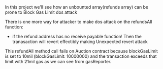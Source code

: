 In this project we'll see how an unbounted array(refunds array) can be prone
to Block Gas Limit dos attack 

There is one more way for attacker to make dos attack on 
the refundsAll function:
- if the refund address has no receive payable function!
 Then the tranasaction will revert effectibly making Unexpected revert attack


This refundAll method call fails on Auction contract because  blockGasLimit is set to 10mil
(blockGasLimit: 10000000) and the transaction exceeds that limit with 21mil gas
as we can see from gasReporter.


